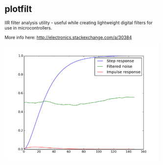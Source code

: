# plotfilt
IIR filter analysis utility - useful while creating lightweight digital filters for use in microcontrollers.

More info here: http://electronics.stackexchange.com/a/30384

![example result](https://raw.githubusercontent.com/Miceuz/plotfilt/master/example.png)
